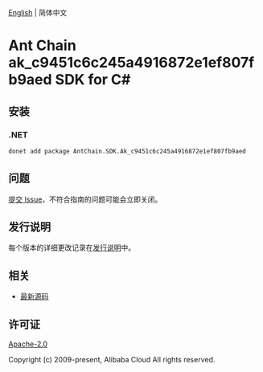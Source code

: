 [English](README.md) | 简体中文

# Ant Chain ak_c9451c6c245a4916872e1ef807fb9aed SDK for C#

## 安装

### .NET

```bash
donet add package AntChain.SDK.Ak_c9451c6c245a4916872e1ef807fb9aed
```

## 问题

[提交 Issue](https://github.com/alipay/antchain-openapi-prod-sdk/issues/new)，不符合指南的问题可能会立即关闭。

## 发行说明

每个版本的详细更改记录在[发行说明](./ChangeLog.txt)中。

## 相关

* [最新源码](https://github.com/antchain-openapi-prod-sdk)

## 许可证

[Apache-2.0](http://www.apache.org/licenses/LICENSE-2.0)

Copyright (c) 2009-present, Alibaba Cloud All rights reserved.
